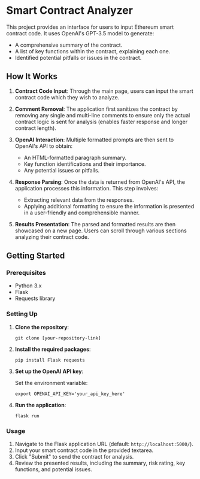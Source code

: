 # Smart Contract Analyzer

This project provides an interface for users to input Ethereum smart contract code. It uses OpenAI's GPT-3.5 model to generate:
- A comprehensive summary of the contract.
- A list of key functions within the contract, explaining each one.
- Identified potential pitfalls or issues in the contract.

## How It Works

1. **Contract Code Input**: Through the main page, users can input the smart contract code which they wish to analyze.
   
2. **Comment Removal**: The application first sanitizes the contract by removing any single and multi-line comments to ensure only the actual contract logic is sent for analysis (enables faster response and longer contract length).
   
3. **OpenAI Interaction**: Multiple formatted prompts are then sent to OpenAI's API to obtain:
   - An HTML-formatted paragraph summary.
   - Key function identifications and their importance.
   - Any potential issues or pitfalls.
  
4. **Response Parsing**: Once the data is returned from OpenAI's API, the application processes this information. This step involves:
   - Extracting relevant data from the responses.
   - Applying additional formatting to ensure the information is presented in a user-friendly and comprehensible manner.

4. **Results Presentation**: The parsed and formatted results are then showcased on a new page. Users can scroll through various sections analyzing their contract code.

## Getting Started

### Prerequisites

- Python 3.x
- Flask
- Requests library

### Setting Up

1. **Clone the repository**:

   ```
   git clone [your-repository-link]
   ```

2. **Install the required packages**:

   ```
   pip install Flask requests
   ```

3. **Set up the OpenAI API key**:
   
   Set the environment variable:

   ```
   export OPENAI_API_KEY='your_api_key_here'
   ```

4. **Run the application**:

   ```
   flask run
   ```

### Usage
1. Navigate to the Flask application URL (default: `http://localhost:5000/`).
2. Input your smart contract code in the provided textarea.
3. Click "Submit" to send the contract for analysis.
4. Review the presented results, including the summary, risk rating, key functions, and potential issues.
